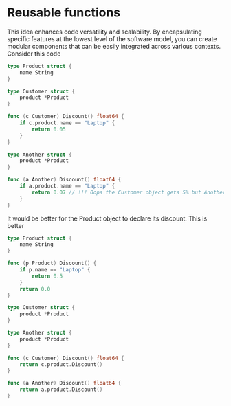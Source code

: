 # Reusable functions

This idea enhances code versatility and scalability. By encapsulating specific features at the lowest level of the software model,
you can create modular components that can be easily integrated across various contexts. Consider this code

```go
type Product struct {
	name String
}

type Customer struct {
	product *Product
}

func (c Customer) Discount() float64 {
	if c.product.name == "Laptop" {
		return 0.05
	}
}

type Another struct {
	product *Product
}

func (a Another) Discount() float64 {
	if a.product.name == "Laptop" {
		return 0.07 // !!! Oops the Customer object gets 5% but AnotherObject get 7% on laptops
	}
}
```

It would be better for the Product object to declare its discount. This is better

```go
type Product struct {
	name String
}

func (p Product) Discount() {
	if p.name == "Laptop" {
		return 0.5
	}
	return 0.0
}

type Customer struct {
	product *Product
}

type Another struct {
	product *Product
}

func (c Customer) Discount() float64 {
	return c.product.Discount()
}

func (a Another) Discount() float64 {
	return a.product.Discount()
}
```
